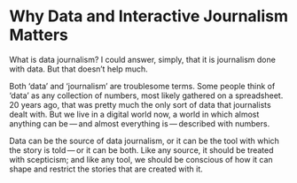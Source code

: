 # Why Data and Interactive Journalism Matters

What is data journalism? I could answer, simply, that it is journalism done with data. But that doesn’t help much.

Both ‘data’ and ‘journalism’ are troublesome terms. Some people think of ‘data’ as any collection of numbers, most likely gathered on a spreadsheet. 20 years ago, that was pretty much the only sort of data that journalists dealt with. But we live in a digital world now, a world in which almost anything can be — and almost everything is — described with numbers.

Data can be the source of data journalism, or it can be the tool with which the story is told — or it can be both. Like any source, it should be treated with scepticism; and like any tool, we should be conscious of how it can shape and restrict the stories that are created with it.

